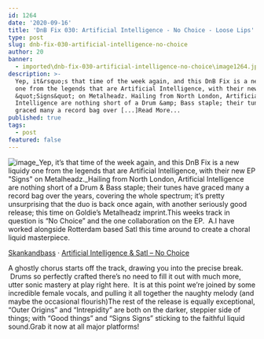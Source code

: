 ```yaml
---
id: 1264
date: '2020-09-16'
title: 'DnB Fix 030: Artificial Intelligence - No Choice - Loose Lips'
type: post
slug: dnb-fix-030-artificial-intelligence-no-choice
author: 20
banner:
  - imported\dnb-fix-030-artificial-intelligence-no-choice\image1264.jpeg
description: >-
  Yep, it&rsquo;s that time of the week again, and this DnB Fix is a new liquidy
  one from the legends that are Artificial Intelligence, with their new EP
  &quot;Signs&quot; on Metalheadz. Hailing from North London, Artificial
  Intelligence are nothing short of a Drum &amp; Bass staple; their tunes have
  graced many a record bag over [...]Read More...
published: true
tags:
  - post
featured: false
---
```

![image](../imported\dnb-fix-030-artificial-intelligence-no-choice\image1264.jpeg)_Yep, it’s that time of the week again, and this DnB Fix is a new liquidy one from the legends that are Artificial Intelligence, with their new EP "Signs" on Metalheadz._Hailing from North London, Artificial Intelligence are nothing short of a Drum & Bass staple; their tunes have graced many a record bag over the years, covering the whole spectrum; it’s pretty unsurprising that the duo is back once again, with another seriously good release; this time on Goldie’s Metalheadz imprint.This weeks track in question is “No Choice” and the one collaboration on the EP.  A.I have worked alongside Rotterdam based Satl this time around to create a choral liquid masterpiece.

[Skankandbass](https://soundcloud.com/skankandbass "Skankandbass") · [Artificial Intelligence & Satl – No Choice](https://soundcloud.com/skankandbass/artificial-intelligence-satl-no-choice "Artificial Intelligence & Satl - No Choice")

A ghostly chorus starts off the track, drawing you into the precise break.  Drums so perfectly crafted there’s no need to fill it out with much more, utter sonic mastery at play right here.  It is at this point we’re joined by some incredible female vocals, and pulling it all together the naughty melody (and maybe the occasional flourish)The rest of the release is equally exceptional, “Outer Origins” and “Intrepidity” are both on the darker, steppier side of things; with “Good things” and “Signs Signs” sticking to the faithful liquid sound.Grab it now at all major platforms!